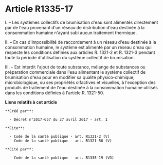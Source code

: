# Article R1335-17

I. – Les systèmes collectifs de brumisation d'eau sont alimentés directement par de l'eau provenant d'un réseau de
distribution d'eau destinée à la consommation humaine n'ayant subi aucun traitement thermique.

II. – En cas d'impossibilité de raccordement à un réseau d'eau destinée à la consommation humaine, le système est alimenté
par un réseau d'eau qui respecte les conditions définies aux articles R. 1321-2 et R. 1321-3 pendant toute la période
d'utilisation du système collectif de brumisation.

III. – Est interdit l'ajout de toute substance, mélange de substances ou préparation commerciale dans l'eau alimentant le
système collectif de brumisation d'eau pour en modifier sa qualité physico-chimique, microbiologique, ou ses propriétés
olfactives et visuelles, à l'exception des produits de traitement de l'eau destinée à la consommation humaine utilisés dans
les conditions définies à l'article R. 1321-50.

**Liens relatifs à cet article**

	**Créé par**:

	  - Décret n°2017-657 du 27 avril 2017 - art. 1

	**Cite**:

	  - Code de la santé publique - art. R1321-2 (V)
	  - Code de la santé publique - art. R1321-50 (V)

	**Cité par**:

	  - Code de la santé publique - art. R1335-19 (VD)
